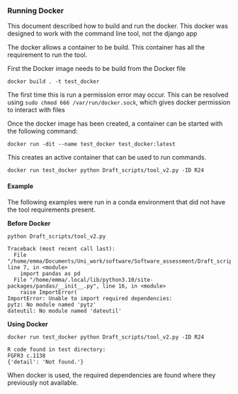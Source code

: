 ### Running Docker ###

This document described how to build and run the docker.
This docker was designed to work with the command line tool, not the django app

The docker allows a container to be build. This container has all the requirement to run the tool.

First the Docker image needs to be build from the Docker file

```
docker build . -t test_docker
```

The first time this is run a permission error may occur. This can be resolved using `sudo chmod 666 /var/run/docker.sock`, which gives docker permission to interact with files

Once the docker image has been created, a container can be started with the following command:

```
docker run -dit --name test_docker test_docker:latest
```
This creates an active container that can be used to run commands.

```
docker run test_docker python Draft_scripts/tool_v2.py -ID R24
```

#### Example ####

The following examples were run in a conda environment that did not have the tool requirements present.

**Before Docker**

```
python Draft_scripts/tool_v2.py

Traceback (most recent call last):
  File "/home/emma/Documents/Uni_work/software/Software_assessment/Draft_scripts/tool_v2.py", line 7, in <module>
    import pandas as pd
  File "/home/emma/.local/lib/python3.10/site-packages/pandas/__init__.py", line 16, in <module>
    raise ImportError(
ImportError: Unable to import required dependencies:
pytz: No module named 'pytz'
dateutil: No module named 'dateutil'

```

**Using Docker**

```
docker run test_docker python Draft_scripts/tool_v2.py -ID R24

R code found in test directory:
FGFR3 c.1138
{'detail': 'Not found.'}
```

When docker is used, the required dependencies are found where they previously not available.
